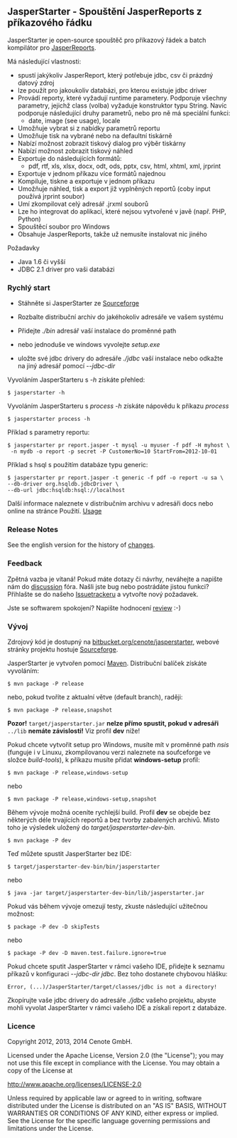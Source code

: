 
JasperStarter - Spouštění JasperReports z příkazového řádku
-----------------------------------------------------------

JasperStarter je open-source spouštěč pro příkazový řádek a batch kompilátor pro
[JasperReports][].

Má následující vlastnosti:

  * spustí jakýkoliv JasperReport, který potřebuje jdbc, csv či prázdný
    datový zdroj
  * lze použít pro jakoukoliv databázi, pro kterou existuje jdbc driver
  * Provádí reporty, které vyžadují runtime parametery. Podporuje všechny 
    parametry, jejichž class (volba) vyžaduje konstruktor typu String. Navíc
    podporuje následující druhy parametrů, nebo pro ně má speciální funkci:
    * date, image (see usage), locale
  * Umožňuje vybrat si z nabídky parametrů reportu
  * Umožňuje tisk na vybrané nebo na defaultní tiskárně
  * Nabízí možnost zobrazit tiskový dialog pro výběr tiskárny
  * Nabízí možnost zobrazit tiskový náhled
  * Exportuje do následujících formátů:
    * pdf, rtf, xls, xlsx, docx, odt, ods, pptx, csv, html, xhtml, xml, jrprint
  * Exportuje v jednom příkazu více formátů najednou
  * Kompiluje, tiskne a exportuje v jednom příkazu
  * Umožňuje náhled, tisk a export již vyplněných reportů (coby input používá
    jrprint soubor)
  * Umí zkompilovat celý adresář .jrxml souborů
  * Lze ho integrovat do aplikací, které nejsou vytvořené v javě (např. PHP,
    Python)
  * Spouštěcí soubor pro Windows
  * Obsahuje JasperReports, takže už nemusíte instalovat nic jiného

Požadavky

  * Java 1.6 či vyšší
  * JDBC 2.1 driver pro vaši databázi


### Rychlý start

  * Stáhněte si JasperStarter ze [Sourceforge][]
  * Rozbalte distribuční archiv do jakéhokoliv adresáře ve vašem systému
  * Přidejte _./bin_ adresář vaší instalace do proměnné path

  * nebo jednoduše ve windows vyvolejte _setup.exe_

  * uložte své jdbc drivery do adresáře _./jdbc_ vaší instalace nebo odkažte na
    jiný adresář pomocí _\--jdbc-dir_

Vyvoláním JasperStarteru s _\-h_ získáte přehled:

    $ jasperstarter -h

Vyvoláním JasperStarteru s _process \-h_ získáte nápovědu k příkazu _process_

    $ jasperstarter process -h

Příklad s parametry reportu:

    $ jasperstarter pr report.jasper -t mysql -u myuser -f pdf -H myhost \
     -n mydb -o report -p secret -P CustomerNo=10 StartFrom=2012-10-01

Příklad s hsql s použitím databáze typu generic:

    $ jasperstarter pr report.jasper -t generic -f pdf -o report -u sa \
    --db-driver org.hsqldb.jdbcDriver \
    --db-url jdbc:hsqldb:hsql://localhost

Další informace naleznete v distribučním archivu v adresáři docs nebo online
na stránce Použití. [Usage][]


### Release Notes

See the english version for the history of [changes].


### Feedback

Zpětná vazba je vítaná! Pokud máte dotazy či návrhy, neváhejte a napište nám 
do [discussion][] fóra.
Našli jste bug nebo postrádáte jistou funkci? Přihlašte se do našeho
[Issuetrackeru][] a vytvořte nový požadavek.

Jste se softwarem spokojení? Napište hodnocení [review][] :-)


### Vývoj

Zdrojový kód je dostupný na [bitbucket.org/cenote/jasperstarter][], webové
stránky projektu hostuje [Sourceforge][].

JasperStarter je vytvořen pomocí [Maven][]. Distribuční balíček získáte
vyvoláním:

    $ mvn package -P release

nebo, pokud tvoříte z aktualní větve (default branch), raději:

    $ mvn package -P release,snapshot

**Pozor!** `target/jasperstarter.jar` **nelze přímo spustit, pokud v adresáři** 
`../lib` **nemáte závislosti!** Viz profil **dev** níže!

Pokud chcete vytvořit setup pro Windows, musíte mít v proměnné path _nsis_ 
(funguje i v Linuxu, zkompilovanou verzi naleznete na soufceforge ve složce 
_build-tools_), k příkazu musíte přidat **windows-setup** profil:

    $ mvn package -P release,windows-setup

nebo

    $ mvn package -P release,windows-setup,snapshot

Během vývoje možná oceníte rychlejší build. Profil **dev** se obejde bez
některých déle trvajících reportů a bez tvorby zabalených archivů. Místo toho je
výsledek uložený do _target/jasperstarter-dev-bin_.

    $ mvn package -P dev

Teď můžete spustit JasperStarter bez IDE:

    $ target/jasperstarter-dev-bin/bin/jasperstarter

nebo

    $ java -jar target/jasperstarter-dev-bin/lib/jasperstarter.jar

Pokud vás během vývoje omezují testy, zkuste následující užitečnou možnost:

    $ package -P dev -D skipTests

nebo

    $ package -P dev -D maven.test.failure.ignore=true


Pokud chcete sputit JasperStarter v rámci vašeho IDE, přidejte k seznamu příkazů
v konfiguraci _\--jdbc-dir jdbc_. Bez toho dostanete chybovou hlášku:

    Error, (...)/JasperStarter/target/classes/jdbc is not a directory!

Zkopírujte vaše jdbc drivery do adresáře _./jdbc_ vašeho projektu, abyste mohli
vyvolat JasperStarter v rámci vašeho IDE a získali report z databáze.


### Licence

Copyright 2012, 2013, 2014 Cenote GmbH.

Licensed under the Apache License, Version 2.0 (the "License");
you may not use this file except in compliance with the License.
You may obtain a copy of the License at

   http://www.apache.org/licenses/LICENSE-2.0

Unless required by applicable law or agreed to in writing, software
distributed under the License is distributed on an "AS IS" BASIS,
WITHOUT WARRANTIES OR CONDITIONS OF ANY KIND, either express or implied.
See the License for the specific language governing permissions and
limitations under the License.

[JasperReports]:http://community.jaspersoft.com/project/jasperreports-library
[Maven]:http://maven.apache.org/
[Sourceforge]:http://sourceforge.net/projects/jasperstarter/
[bitbucket.org/cenote/jasperstarter]:http://bitbucket.org/cenote/jasperstarter
[review]:http://sourceforge.net/projects/jasperstarter/reviews
[discussion]:http://sourceforge.net/p/jasperstarter/discussion/
[Issuetrackeru]:https://cenote-issues.atlassian.net/browse/JAS
[Usage]:http://jasperstarter.sourceforge.net/usage.html
[Issues]:https://cenote-issues.atlassian.net/browse/JAS
[changes]:changes.html
